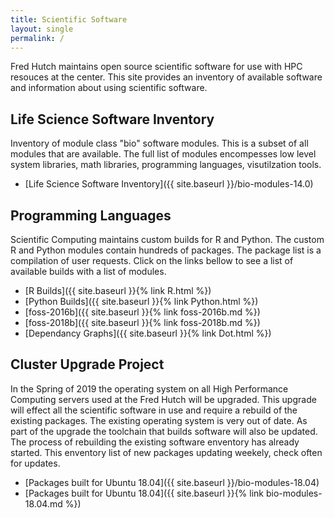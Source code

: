 ```yaml
---
title: Scientific Software 
layout: single
permalink: /
---
```

Fred Hutch maintains open source scientific software for use with HPC resouces at the center. This site provides an
inventory of available software and information about using scientific software. 

## Life Science Software Inventory
Inventory of module class "bio" software modules.  This is a subset of all modules that are available. The full
list of modules encompesses low level system libraries, math libraries, programming languages, visutilzation tools. 

 - [Life Science Software Inventory]({{ site.baseurl }}/bio-modules-14.0)

## Programming Languages
Scientific Computing maintains custom builds for R and Python. The
custom R and Python modules contain hundreds of packages. The package
list is a compilation of user requests.  Click on the links
bellow to see a list of available builds with a list of modules.

 - [R Builds]({{ site.baseurl }}{% link R.html %})
 - [Python Builds]({{ site.baseurl }}{% link Python.html %})
 - [foss-2016b]({{ site.baseurl }}{% link foss-2016b.md %})
 - [foss-2018b]({{ site.baseurl }}{% link foss-2018b.md %})
 - [Dependancy Graphs]({{ site.baseurl }}{% link Dot.html %})

## Cluster Upgrade Project
In the Spring of 2019 the operating system on all High Performance Computing servers used at the
Fred Hutch will be upgraded. This upgrade will effect all the scientific software in use and require a rebuild
of the existing packages. The existing operating system is very out of date. As part of the upgrade the
toolchain that builds software will also be updated. The process of rebuilding the existing software enventory
has already started. This enventory list of new packages updating weekely, check often for updates.
 
 - [Packages built for Ubuntu 18.04]({{ site.baseurl }}/bio-modules-18.04)
 - [Packages built for Ubuntu 18.04]({{ site.baseurl }}{% link bio-modules-18.04.md %})
